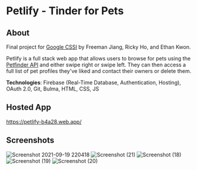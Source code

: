 # Petlify - Tinder for Pets
## About
Final project for [Google CSSI](https://buildyourfuture.withgoogle.com/programs/computer-science-summer-institute/) by Freeman Jiang, Ricky Ho, and Ethan Kwon.

Petlify is a full stack web app that allows users to browse for pets using the [Petfinder API](https://www.petfinder.com/developers/) and either swipe right or swipe left. They can then access a full list of pet profiles they've liked and contact their owners or delete them.

**Technologies**: Firebase (Real-Time Database, Authentication, Hosting), OAuth 2.0, Git, Bulma, HTML, CSS, JS

## Hosted App
https://petlify-b4a28.web.app/

## Screenshots
![Screenshot 2021-09-19 220418](https://user-images.githubusercontent.com/56516912/133951860-2e398229-44da-49f3-b970-43bc6c3ebbeb.png)
![Screenshot (21)](https://user-images.githubusercontent.com/56516912/133951875-f13bc60e-351f-4762-b52d-b0ba90d9fd51.png)
![Screenshot (18)](https://user-images.githubusercontent.com/56516912/133951880-6e7c3484-291c-42ce-8e2e-a892309afa7d.png)
![Screenshot (19)](https://user-images.githubusercontent.com/56516912/133951884-a6ac82d0-2dec-4065-84e0-82bc40b58035.png)
![Screenshot (20)](https://user-images.githubusercontent.com/56516912/133951887-af094be9-0272-4ad1-a3b9-39f1864e6ced.png)
